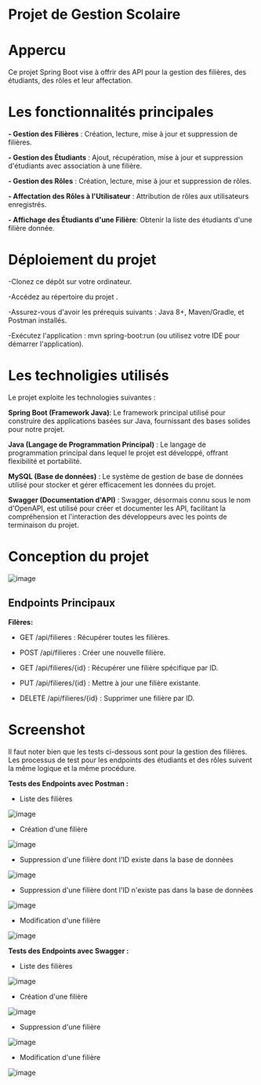 # Projet de Gestion Scolaire

# Appercu 

Ce projet Spring Boot vise à offrir des API pour la gestion des filières, des étudiants, des rôles et leur affectation. 

# Les fonctionnalités principales 

**- Gestion des Filières** : Création, lecture, mise à jour et suppression de filières.

**- Gestion des Étudiants** : Ajout, récupération, mise à jour et suppression d'étudiants avec association à une filière.

**- Gestion des Rôles** : Création, lecture, mise à jour et suppression de rôles.

**- Affectation des Rôles à l'Utilisateur** : Attribution de rôles aux utilisateurs enregistrés.

**- Affichage des Étudiants d'une Filière**: Obtenir la liste des étudiants d'une filière donnée.

# Déploiement du projet 

-Clonez ce dépôt sur votre ordinateur.

-Accédez au répertoire du projet .

-Assurez-vous d'avoir les prérequis suivants : Java 8+, Maven/Gradle, et Postman installés.

-Exécutez l'application : mvn spring-boot:run (ou utilisez votre IDE pour démarrer l'application).

# Les technoligies utilisés 

Le projet exploite les technologies suivantes :

**Spring Boot (Framework Java)**: Le framework principal utilisé pour construire des applications basées sur Java, fournissant des bases solides pour notre projet.

**Java (Langage de Programmation Principal)** : Le langage de programmation principal dans lequel le projet est développé, offrant flexibilité et portabilité.

**MySQL (Base de données)** : Le système de gestion de base de données utilisé pour stocker et gérer efficacement les données du projet.

**Swagger (Documentation d'API)** : Swagger, désormais connu sous le nom d'OpenAPI, est utilisé pour créer et documenter les API, facilitant la compréhension et l'interaction des développeurs avec les points de terminaison du projet.


# Conception du projet 

![image](https://github.com/nainiaasmaa/TP-Spring-Boot/assets/147659638/903a5b47-7f38-46ef-b3de-8529e0bf96e0)

## Endpoints Principaux
**Filères:**

- GET /api/filieres : Récupérer toutes les filières.

- POST /api/filieres : Créer une nouvelle filière.

- GET /api/filieres/{id} : Récupérer une filière spécifique par ID.

- PUT /api/filieres/{id} : Mettre à jour une filière existante.

- DELETE /api/filieres/{id} : Supprimer une filière par ID.

# Screenshot

Il faut noter bien que les tests ci-dessous sont pour la gestion des filières. Les processus de test pour les endpoints des étudiants et des rôles suivent la même logique et la même procédure.

**Tests des Endpoints avec Postman :**

- Liste des filières
  
![image](https://github.com/nainiaasmaa/TP-Spring-Boot/assets/147659638/0d174b1f-91a8-449f-bfcf-dde1955334d9)

- Création d'une filière 

![image](https://github.com/nainiaasmaa/TP-Spring-Boot/assets/147659638/02dad0cb-6d9b-4def-803b-4beba60f67ae)

- Suppression d'une filière dont l'ID existe dans la base de donnèes 

![image](https://github.com/nainiaasmaa/TP-Spring-Boot/assets/147659638/50efc333-b5f8-4a44-a268-5479127285f4)

- Suppression d'une filière dont l'ID n'existe pas dans la base de donnèes

![image](https://github.com/nainiaasmaa/TP-Spring-Boot/assets/147659638/e54df0d3-8035-4883-afe4-94a9bf49e2ae)

- Modification d'une filière

 ![image](https://github.com/nainiaasmaa/TP-Spring-Boot/assets/147659638/ee81a70b-3001-4595-805c-9e522fedbfbf)

**Tests des Endpoints avec Swagger :**

- Liste des filières
  
![image](https://github.com/nainiaasmaa/TP-Spring-Boot/assets/147659638/868bbfc9-459b-4c66-97f2-b37689850d3a)

- Création d'une filière

![image](https://github.com/nainiaasmaa/TP-Spring-Boot/assets/147659638/bb261556-ea2a-4921-980e-9fac7baf5b38)

- Suppression d'une filière 

![image](https://github.com/nainiaasmaa/TP-Spring-Boot/assets/147659638/c2d82a5d-2dc6-476d-ab88-df25c39af1d9)
 
- Modification d'une filière

![image](https://github.com/nainiaasmaa/TP-Spring-Boot/assets/147659638/51ce04aa-76f1-4f1e-8c8b-07d0555b3335)

  
